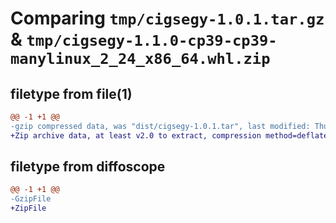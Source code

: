 # Comparing `tmp/cigsegy-1.0.1.tar.gz` & `tmp/cigsegy-1.1.0-cp39-cp39-manylinux_2_24_x86_64.whl.zip`

## filetype from file(1)

```diff
@@ -1 +1 @@
-gzip compressed data, was "dist/cigsegy-1.0.1.tar", last modified: Thu Feb 16 11:03:14 2023, max compression
+Zip archive data, at least v2.0 to extract, compression method=deflate
```

## filetype from diffoscope

```diff
@@ -1 +1 @@
-GzipFile
+ZipFile
```

